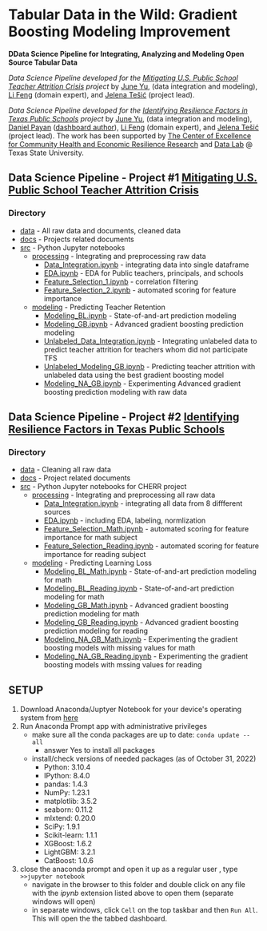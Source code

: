 # Tabular Data in the Wild: Gradient Boosting Modeling Improvement
**DData Science Pipeline for Integrating, Analyzing and Modeling Open Source Tabular Data**

_Data Science Pipeline developed for the [Mitigating U.S. Public School Teacher Attrition Crisis](TeacherAttrition/docs/2022-DS-Poster-SASS.pdf) project_  by [June Yu](https://j-y-yu.github.io/), (data integration and modeling), [Li Feng](https://lifeng.wp.txstate.edu/) (domain expert), and [Jelena Tešić](jtesic.github.io) (project lead). 

_Data Science Pipeline developed for the [Identifying Resilience Factors in Texas Public Schools](LearningLoss/docs/2022Fall-CHERR-Poster.pdf) project_  by [June Yu](https://j-y-yu.github.io/), (data integration and modeling), [Daniel Payan](https://github.com/danielpayan13) ([dashboard author](https://github.com/DataLab12/resilienceDashboardsTX)), [Li Feng](https://lifeng.wp.txstate.edu/) (domain expert), and [Jelena Tešić](jtesic.github.io) (project lead). The work has been supported by [The Center of Excellence for Community Health and Economic Resilience Research](https://www.cherr.txst.edu/) and [Data Lab](https://DataLab12.github.io) @ Texas State University.

## Data Science Pipeline - Project #1 [Mitigating U.S. Public School Teacher Attrition Crisis](TeacherAttrition)
### Directory 
* [data](TeacherAttrition/data) - All raw data and documents, cleaned data
* [docs](TeacherAttrition/docs) - Projects related documents
* [src](TeacherAttrition/src) - Python Jupyter notebooks
  * [processing](TeacherAttrition/src/processing) - Integrating and preprocessing raw data
    * [Data_Integration.ipynb](TeacherAttrition/src/processing/Data_Integration.ipynb) - integrating data into single dataframe 
    * [EDA.ipynb](TeacherAttrition/src/processing/EDA.ipynb) - EDA for Public teachers, principals, and schools
    * [Feature_Selection_1.ipynb](TeacherAttrition/src/processing/Feature_Selection_1.ipynb) - correlation filtering
    * [Feature_Selection_2.ipynb](TeacherAttrition/src/processing/Feature_Selection_2.ipynb) - automated scoring for feature importance
  * [modeling](TeacherAttrition/src/modeling) - Predicting Teacher Retention
    * [Modeling_BL.ipynb](TeacherAttrition/src/modeling/Modeling_BL.ipynb) - State-of-and-art prediction modeling
    * [Modeling_GB.ipynb](TeacherAttrition/src/modeling/Modeling_GB.ipynb) - Advanced gradient boosting prediction modeling
    * [Unlabeled_Data_Integration.ipynb](TeacherAttrition/src/modeling/Unlabeled_Data_Integration.ipynb) - Integrating unlabeled data to predict teacher attrition for teachers whom did not participate TFS 
    * [Unlabeled_Modeling_GB.ipynb](TeacherAttrition/src/modeling/Unlabeled_Modeling_GB.ipynb) - Predicting teacher attrition with unlabeled data using the best gradient boosting model
    * [Modeling_NA_GB.ipynb](TeacherAttrition/src/modeling/Modeling_NA_GB.ipynb) - Experimenting Advanced gradient boosting prediction modeling with raw data


## Data Science Pipeline - Project #2 [Identifying Resilience Factors in Texas Public Schools](LearningLoss)
### Directory 
* [data](LearningLoss/data) - Cleaning all raw data
* [docs](LearningLoss/docs) - Project related documents 
* [src](LearningLoss/src) - Python Jupyter notebooks for CHERR project
  * [processing](LearningLoss/src/processing) - Integrating and preprocessing all raw data
    * [Data_Integration.ipynb](LearningLoss/src/processing/Data_Integration.ipynb) - integrating all data from 8 diffferent sources
    * [EDA.ipynb](LearningLoss/src/processing/EDA.ipynb) - including EDA, labeling, normlization
    * [Feature_Selection_Math.ipynb](LearningLoss/src/processing/Feature_Selection_Math.ipynb) - automated scoring for feature importance for math subject
    * [Feature_Selection_Reading.ipynb](LearningLoss/src/processing/Feature_Selection_Reading.ipynb) - automated scoring for feature importance for reading subject
  * [modeling](LearningLoss/src/modeling) - Predicting Learning Loss 
    * [Modeling_BL_Math.ipynb](LearningLoss/src/modeling/Modeling_BL_Math.ipynb) - State-of-and-art prediction modeling for math 
    * [Modeling_BL_Reading.ipynb](LearningLoss/src/modeling/Modeling_BL_Reading.ipynb) - State-of-and-art prediction modeling for math 
    * [Modeling_GB_Math.ipynb](LearningLoss/src/modeling/Modeling_GB_Math.ipynb) - Advanced gradient boosting prediction modeling for math
    * [Modeling_GB_Reading.ipynb](LearningLoss/src/modeling/Modeling_GB_Reading.ipynb) - Advanced gradient boosting prediction modeling for reading
    * [Modeling_NA_GB_Math.ipynb](LearningLoss/src/modeling/Modeling_NA_GB_Math.ipynb) - Experimenting the gradient boosting models with missing values for math
    * [Modeling_NA_GB_Reading.ipynb](LearningLoss/src/modeling/Modeling_NA_GB_Reading.ipynb) - Experimenting the gradient boosting models with mssing values for reading


## SETUP
  1. Download Anaconda/Juptyer Notebook for your device's operating system from [here](https://www.anaconda.com/products/distribution#Downloads)
  2. Run Anaconda Prompt app with administrative privileges
     * make sure all the conda packages are up to date: ```conda update --all```
       * answer Yes to install all packages   
     * install/check versions of needed packages (as of October 31, 2022)
        * Python: 3.10.4 
        * IPython: 8.4.0
        * pandas: 1.4.3
        * NumPy: 1.23.1
        * matplotlib: 3.5.2
        * seaborn: 0.11.2
        * mlxtend: 0.20.0
        * SciPy: 1.9.1
        * Scikit-learn: 1.1.1
        * XGBoost: 1.6.2
        * LightGBM: 3.2.1
        * CatBoost: 1.0.6
  3. close the anaconda prompt and open it up as a regular user , type ```>>jupyter notebook```
     * navigate in the browser to this folder and double click on any file with the _ipynb_ extension listed above to open them (separate windows will open)
     * in separate windows, click `Cell` on the top taskbar and then `Run All`. This will open the the tabbed dashboard.
